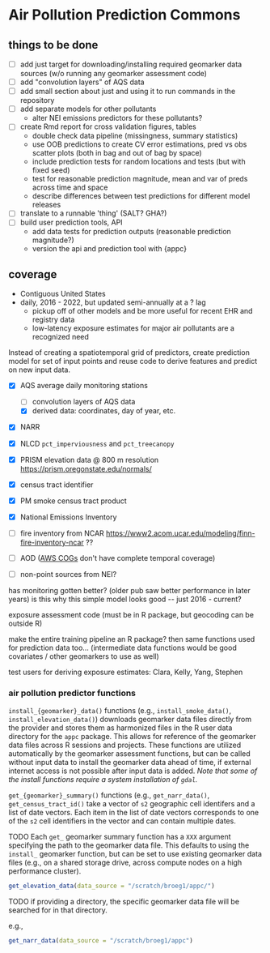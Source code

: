 # Air Pollution Prediction Commons

## things to be done

- [ ] add just target for downloading/installing required geomarker data sources (w/o running any geomarker assessment code)
- [ ] add "convolution layers" of AQS data
- [ ] add small section about just and using it to run commands in the repository
- [ ] add separate models for other pollutants
  - alter NEI emissions predictors for these pollutants?
- [ ] create Rmd report for cross validation figures, tables
  - double check data pipeline (missingness, summary statistics)
  - use OOB predictions to create CV error estimations, pred vs obs scatter plots (both in bag and out of bag by space)
  - include prediction tests for random locations and tests (but with fixed seed)
  - test for reasonable prediction magnitude, mean and var of preds across time and space
  - describe differences between test predictions for different model releases
- [ ] translate to a runnable 'thing' (SALT? GHA?)
- [ ] build user prediction tools, API
  - add data tests for prediction outputs (reasonable prediction magnitude?)
  - version the api and prediction tool with {appc}

## coverage

- Contiguous United States
- daily, 2016 - 2022, but updated semi-annually at a ? lag
  - pickup off of other models and be more useful for recent EHR and registry data
  - low-latency exposure estimates for major air pollutants are a recognized need

Instead of creating a spatiotemporal grid of predictors, create prediction model for set of input points and reuse code to derive features and predict on new input data.

- [x] AQS average daily monitoring stations
  - [ ] convolution layers of AQS data
  - [x] derived data: coordinates, day of year, etc.
- [x] NARR
- [x] NLCD `pct_imperviousness` and `pct_treecanopy`
- [x] PRISM elevation data @ 800 m resolution https://prism.oregonstate.edu/normals/
- [x] census tract identifier
- [x] PM smoke census tract product
- [x] National Emissions Inventory
- [ ] fire inventory from NCAR https://www2.acom.ucar.edu/modeling/finn-fire-inventory-ncar ??
- [ ] AOD ([AWS COGs](https://www.earthdata.nasa.gov/engage/cloud-optimized-geotiffs#AOD) don't have complete temporal coverage)
- [ ] non-point sources from NEI?


has monitoring gotten better?  (older pub saw better performance in later years) is this why this simple model looks good -- just 2016 - current?

exposure assessment code (must be in R package, but geocoding can be outside R)

make the entire training pipeline an R package?  then same functions used for prediction data too... (intermediate data functions would be good covariates / other geomarkers to use as well)

test users for deriving exposure estimates: Clara, Kelly, Yang, Stephen

### air pollution predictor functions

`install_{geomarker}_data()` functions (e.g., `install_smoke_data()`, `install_elevation_data()`) downloads geomarker data files directly from the provider and stores them as harmonized files in the R user data directory for the `appc` package.  This allows for reference of the geomarker data files across R sessions and projects. These functions are utilized automatically by the geomarker assessment functions, but can be called without input data to install the geomarker data ahead of time, if external internet access is not possible after input data is added. *Note that some of the install functions require a system installation of `gdal`.* 


`get_{geomarker}_summary()` functions (e.g., `get_narr_data()`, `get_census_tract_id()` take a vector of `s2` geographic cell identifers and a list of date vectors. Each item in the list of date vectors corresponds to one of the `s2` cell identifiers in the vector and can contain multiple dates.

TODO Each `get_` geomarker summary function has a `XXX` argument specifying the path to the geomarker data file.  This defaults to using the `install_` geomarker function, but can be set to use existing geomarker data files (e.g., on a shared storage drive, across compute nodes on a high performance cluster).

```R
get_elevation_data(data_source = "/scratch/broeg1/appc/")
```

TODO if providing a directory, the specific geomarker data file will be searched for in that directory.

e.g.,

```R
get_narr_data(data_source = "/scratch/broeg1/appc")
```
